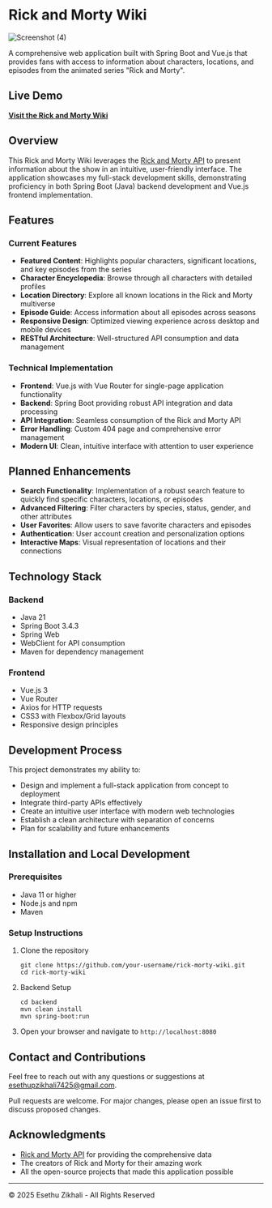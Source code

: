 # Rick and Morty Wiki

![Screenshot (4)](https://github.com/user-attachments/assets/36d9d36c-ee48-4459-a1cf-fef3913c365e)

A comprehensive web application built with Spring Boot and Vue.js that provides fans with access to information about characters, locations, and episodes from the animated series "Rick and Morty".

## Live Demo

**[Visit the Rick and Morty Wiki](https://placeholder-url.com)**

## Overview

This Rick and Morty Wiki leverages the [Rick and Morty API](https://rickandmortyapi.com/) to present information about the show in an intuitive, user-friendly interface. The application showcases my full-stack development skills, demonstrating proficiency in both Spring Boot (Java) backend development and Vue.js frontend implementation.

## Features

### Current Features

- **Featured Content**: Highlights popular characters, significant locations, and key episodes from the series
- **Character Encyclopedia**: Browse through all characters with detailed profiles
- **Location Directory**: Explore all known locations in the Rick and Morty multiverse
- **Episode Guide**: Access information about all episodes across seasons
- **Responsive Design**: Optimized viewing experience across desktop and mobile devices
- **RESTful Architecture**: Well-structured API consumption and data management

### Technical Implementation

- **Frontend**: Vue.js with Vue Router for single-page application functionality
- **Backend**: Spring Boot providing robust API integration and data processing
- **API Integration**: Seamless consumption of the Rick and Morty API
- **Error Handling**: Custom 404 page and comprehensive error management
- **Modern UI**: Clean, intuitive interface with attention to user experience

## Planned Enhancements

- **Search Functionality**: Implementation of a robust search feature to quickly find specific characters, locations, or episodes
- **Advanced Filtering**: Filter characters by species, status, gender, and other attributes
- **User Favorites**: Allow users to save favorite characters and episodes
- **Authentication**: User account creation and personalization options
- **Interactive Maps**: Visual representation of locations and their connections

## Technology Stack

### Backend
- Java 21
- Spring Boot 3.4.3
- Spring Web
- WebClient for API consumption
- Maven for dependency management

### Frontend
- Vue.js 3
- Vue Router
- Axios for HTTP requests
- CSS3 with Flexbox/Grid layouts
- Responsive design principles

## Development Process

This project demonstrates my ability to:

- Design and implement a full-stack application from concept to deployment
- Integrate third-party APIs effectively
- Create an intuitive user interface with modern web technologies
- Establish a clean architecture with separation of concerns
- Plan for scalability and future enhancements

## Installation and Local Development

### Prerequisites
- Java 11 or higher
- Node.js and npm
- Maven

### Setup Instructions

1. Clone the repository
   ```
   git clone https://github.com/your-username/rick-morty-wiki.git
   cd rick-morty-wiki
   ```

2. Backend Setup
   ```
   cd backend
   mvn clean install
   mvn spring-boot:run
   ```

4. Open your browser and navigate to `http://localhost:8080`

## Contact and Contributions

Feel free to reach out with any questions or suggestions at [esethupzikhali7425@gmail.com](mailto:esethupzikhali7425@gmail.com).

Pull requests are welcome. For major changes, please open an issue first to discuss proposed changes.

## Acknowledgments

- [Rick and Morty API](https://rickandmortyapi.com/) for providing the comprehensive data
- The creators of Rick and Morty for their amazing work
- All the open-source projects that made this application possible

---

© 2025 Esethu Zikhali - All Rights Reserved
